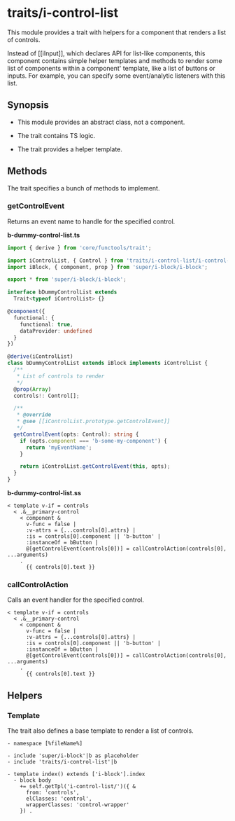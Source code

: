 # traits/i-control-list

This module provides a trait with helpers for a component that renders a list of controls.

Instead of [[iInput]], which declares API for list-like components, this component contains simple helper templates and
methods to render some list of components within a component' template, like a list of buttons or inputs.
For example, you can specify some event/analytic listeners with this list.

## Synopsis

* This module provides an abstract class, not a component.

* The trait contains TS logic.

* The trait provides a helper template.

## Methods

The trait specifies a bunch of methods to implement.

### getControlEvent

Returns an event name to handle for the specified control.

__b-dummy-control-list.ts__

```typescript
import { derive } from 'core/functools/trait';

import iControlList, { Control } from 'traits/i-control-list/i-control-list';
import iBlock, { component, prop } from 'super/i-block/i-block';

export * from 'super/i-block/i-block';

interface bDummyControlList extends
  Trait<typeof iControlList> {}

@component({
  functional: {
    functional: true,
    dataProvider: undefined
  }
})

@derive(iControlList)
class bDummyControlList extends iBlock implements iControlList {
  /**
   * List of controls to render
   */
  @prop(Array)
  controls!: Control[];

  /**
   * @override
   * @see [[iControlList.prototype.getControlEvent]]
   */
  getControlEvent(opts: Control): string {
    if (opts.component === 'b-some-my-component') {
      return 'myEventName';
    }

    return iControlList.getControlEvent(this, opts);
  }
}
```

__b-dummy-control-list.ss__

```snakeskin
< template v-if = controls
  < .&__primary-control
    < component &
      v-func = false |
      :v-attrs = {...controls[0].attrs} |
      :is = controls[0].component || 'b-button' |
      :instanceOf = bButton |
      @[getControlEvent(controls[0])] = callControlAction(controls[0], ...arguments)
    .
      {{ controls[0].text }}
```

### callControlAction

Calls an event handler for the specified control.

```snakeskin
< template v-if = controls
  < .&__primary-control
    < component &
      v-func = false |
      :v-attrs = {...controls[0].attrs} |
      :is = controls[0].component || 'b-button' |
      :instanceOf = bButton |
      @[getControlEvent(controls[0])] = callControlAction(controls[0], ...arguments)
    .
      {{ controls[0].text }}
```

## Helpers

### Template

The trait also defines a base template to render a list of controls.

```snakeskin
- namespace [%fileName%]

- include 'super/i-block'|b as placeholder
- include 'traits/i-control-list'|b

- template index() extends ['i-block'].index
  - block body
    += self.getTpl('i-control-list/')({ &
      from: 'controls',
      elClasses: 'control',
      wrapperClasses: 'control-wrapper'
    }) .
```
